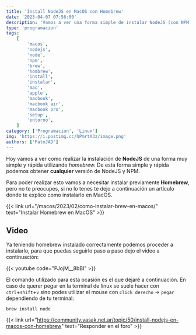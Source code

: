 ```yaml
---
title: 'Install NodeJS en MacOS con Homebrew'
date: '2023-04-07 07:56:00'
description: 'Vamos a ver una forma simple de instalar NodeJS (con NPM) en MacOS usando Homebrew'
type: 'programacion'
tags:
    [
        'macos',
        'nodejs',
        'node',
        'npm',
        'brew',
        'hombrew',
        'install',
        'instalar',
        'mac',
        'apple',
        'macbook',
        'macbook air',
        'macbook pro',
        'setup',
        'entorno',
    ]
category: ['Programacion', 'Linux']
img: 'https://i.postimg.cc/hPmrtX3z/image.png'
authors: ['PatoJAD']
---
```


Hoy vamos a ver como realizar la instalación de **NodeJS** de una forma muy simple y rápida utilizando _homebrew._ De esta forma simple y rápida podemos obtener **cualquier** versión de NodeJS y NPM.

Para poder realizar esto vamos a necesitar instalar previamente **Homebrew**, pero no te preocupes, si no lo tenes te dejo a continuación un artículo donde te explico como instalarlo en MacOS.

{{< link url="/macos/2023/02/como-instalar-brew-en-macos/" text="Instalar Homebrew en MacOS" >}}

## Video

Ya teniendo homebrew instalado correctamente podemos proceder a instalarlo, para que puedas seguirlo paso a paso dejo el video a continuación:

{{< youtube code="PJojM__8bBI" >}}

El comando utilizado para esta ocasión es el que dejaré a continuación. En caso de querer pegar en la terminal de linux se suele hacer con `ctrl`+`shift`+`v` sino podes utilizar el mouse con `click derecho` -> `pegar` dependiendo de tu terminal:

```shell
brew install node
```

{{< link url="https://community.vasak.net.ar/topic/50/install-nodejs-en-macos-con-homebrew" text="Responder en el foro" >}}
